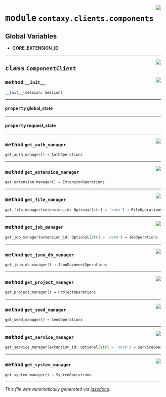 <!-- markdownlint-disable -->

<a href="https://github.com/ml-tooling/contaxy/blob/main/backend/src/contaxy/clients/components.py#L0"><img align="right" style="float:right;" src="https://img.shields.io/badge/-source-cccccc?style=flat-square"></a>

# <kbd>module</kbd> `contaxy.clients.components`




**Global Variables**
---------------
- **CORE_EXTENSION_ID**


---

<a href="https://github.com/ml-tooling/contaxy/blob/main/backend/src/contaxy/clients/components.py#L31"><img align="right" style="float:right;" src="https://img.shields.io/badge/-source-cccccc?style=flat-square"></a>

## <kbd>class</kbd> `ComponentClient`




<a href="https://github.com/ml-tooling/contaxy/blob/main/backend/src/contaxy/clients/components.py#L32"><img align="right" style="float:right;" src="https://img.shields.io/badge/-source-cccccc?style=flat-square"></a>

### <kbd>method</kbd> `__init__`

```python
__init__(session: Session)
```






---

#### <kbd>property</kbd> global_state





---

#### <kbd>property</kbd> request_state







---

<a href="https://github.com/ml-tooling/contaxy/blob/main/backend/src/contaxy/clients/components.py#L46"><img align="right" style="float:right;" src="https://img.shields.io/badge/-source-cccccc?style=flat-square"></a>

### <kbd>method</kbd> `get_auth_manager`

```python
get_auth_manager() → AuthOperations
```





---

<a href="https://github.com/ml-tooling/contaxy/blob/main/backend/src/contaxy/clients/components.py#L52"><img align="right" style="float:right;" src="https://img.shields.io/badge/-source-cccccc?style=flat-square"></a>

### <kbd>method</kbd> `get_extension_manager`

```python
get_extension_manager() → ExtensionOperations
```





---

<a href="https://github.com/ml-tooling/contaxy/blob/main/backend/src/contaxy/clients/components.py#L58"><img align="right" style="float:right;" src="https://img.shields.io/badge/-source-cccccc?style=flat-square"></a>

### <kbd>method</kbd> `get_file_manager`

```python
get_file_manager(extension_id: Optional[str] = 'core') → FileOperations
```





---

<a href="https://github.com/ml-tooling/contaxy/blob/main/backend/src/contaxy/clients/components.py#L68"><img align="right" style="float:right;" src="https://img.shields.io/badge/-source-cccccc?style=flat-square"></a>

### <kbd>method</kbd> `get_job_manager`

```python
get_job_manager(extension_id: Optional[str] = 'core') → JobOperations
```





---

<a href="https://github.com/ml-tooling/contaxy/blob/main/backend/src/contaxy/clients/components.py#L55"><img align="right" style="float:right;" src="https://img.shields.io/badge/-source-cccccc?style=flat-square"></a>

### <kbd>method</kbd> `get_json_db_manager`

```python
get_json_db_manager() → JsonDocumentOperations
```





---

<a href="https://github.com/ml-tooling/contaxy/blob/main/backend/src/contaxy/clients/components.py#L43"><img align="right" style="float:right;" src="https://img.shields.io/badge/-source-cccccc?style=flat-square"></a>

### <kbd>method</kbd> `get_project_manager`

```python
get_project_manager() → ProjectOperations
```





---

<a href="https://github.com/ml-tooling/contaxy/blob/main/backend/src/contaxy/clients/components.py#L73"><img align="right" style="float:right;" src="https://img.shields.io/badge/-source-cccccc?style=flat-square"></a>

### <kbd>method</kbd> `get_seed_manager`

```python
get_seed_manager() → SeedOperations
```





---

<a href="https://github.com/ml-tooling/contaxy/blob/main/backend/src/contaxy/clients/components.py#L63"><img align="right" style="float:right;" src="https://img.shields.io/badge/-source-cccccc?style=flat-square"></a>

### <kbd>method</kbd> `get_service_manager`

```python
get_service_manager(extension_id: Optional[str] = 'core') → ServiceOperations
```





---

<a href="https://github.com/ml-tooling/contaxy/blob/main/backend/src/contaxy/clients/components.py#L49"><img align="right" style="float:right;" src="https://img.shields.io/badge/-source-cccccc?style=flat-square"></a>

### <kbd>method</kbd> `get_system_manager`

```python
get_system_manager() → SystemOperations
```








---

_This file was automatically generated via [lazydocs](https://github.com/ml-tooling/lazydocs)._
